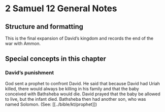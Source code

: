 # 2 Samuel 12 General Notes
## Structure and formatting

This is the final expansion of David’s kingdom and records the end of the war with Ammon.

## Special concepts in this chapter

### David’s punishment
God sent a prophet to confront David. He said that because David had Uriah killed, there would always be killing in his family and that the baby conceived with Bathsheba would die. David prayed that the baby be allowed to live, but the infant died. Bathsheba then had another son, who was named Solomon. (See: [[../bible/kt/prophet]])